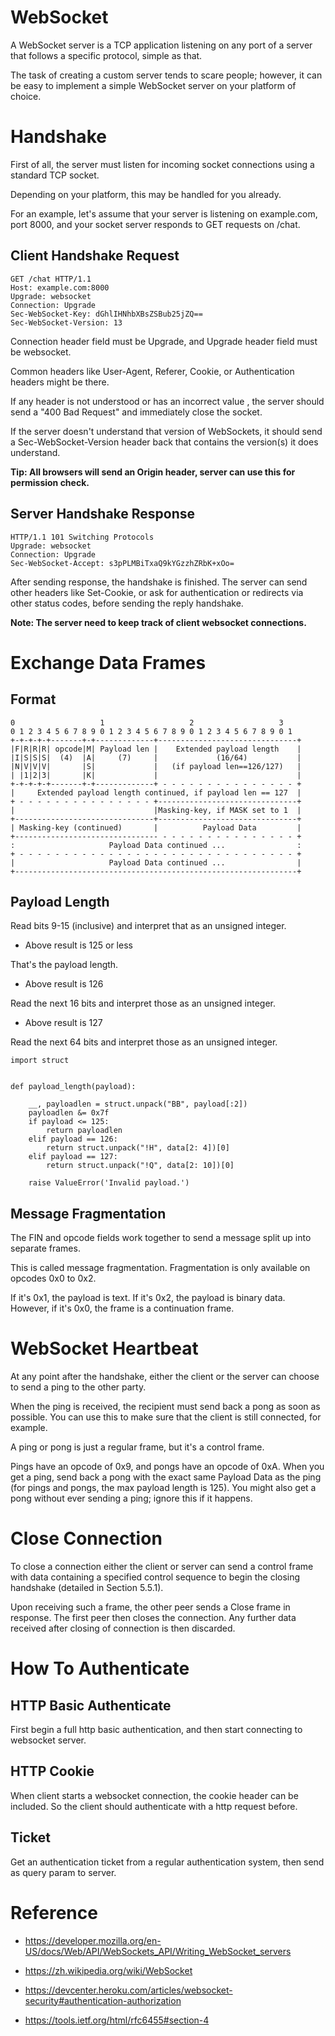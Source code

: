 
WebSocket
=========

A WebSocket server is a TCP application listening on any port of a server that follows a specific protocol, simple as that.

The task of creating a custom server tends to scare people; however, it can be easy to implement a simple WebSocket server on your platform of choice.


Handshake
=========

First of all, the server must listen for incoming socket connections using a standard TCP socket.

Depending on your platform, this may be handled for you already.

For an example, let's assume that your server is listening on example.com, port 8000, and your socket server responds to GET requests on /chat.


Client Handshake Request
------------------------

```
GET /chat HTTP/1.1
Host: example.com:8000
Upgrade: websocket
Connection: Upgrade
Sec-WebSocket-Key: dGhlIHNhbXBsZSBub25jZQ==
Sec-WebSocket-Version: 13
```

Connection header field must be Upgrade, and Upgrade header field must be websocket.

Common headers like User-Agent, Referer, Cookie, or Authentication headers might be there.

If any header is not understood or has an incorrect value , the server should send a "400 Bad Request" and immediately close the socket.

If the server doesn't understand that version of WebSockets, it should send a Sec-WebSocket-Version header back that contains the version(s) it does understand.

**Tip: All browsers will send an Origin header, server can use this for permission check.**


Server Handshake Response
-------------------------

```
HTTP/1.1 101 Switching Protocols
Upgrade: websocket
Connection: Upgrade
Sec-WebSocket-Accept: s3pPLMBiTxaQ9kYGzzhZRbK+xOo=
```

After sending response, the handshake is finished. The server can send other headers like Set-Cookie, or ask for authentication or redirects via other status codes, before sending the reply handshake.


**Note: The server need to keep track of client websocket connections.**


Exchange Data Frames
====================

Format
------

```
0                   1                   2                   3
0 1 2 3 4 5 6 7 8 9 0 1 2 3 4 5 6 7 8 9 0 1 2 3 4 5 6 7 8 9 0 1
+-+-+-+-+-------+-+-------------+-------------------------------+
|F|R|R|R| opcode|M| Payload len |    Extended payload length    |
|I|S|S|S|  (4)  |A|     (7)     |             (16/64)           |
|N|V|V|V|       |S|             |   (if payload len==126/127)   |
| |1|2|3|       |K|             |                               |
+-+-+-+-+-------+-+-------------+ - - - - - - - - - - - - - - - +
|     Extended payload length continued, if payload len == 127  |
+ - - - - - - - - - - - - - - - +-------------------------------+
|                               |Masking-key, if MASK set to 1  |
+-------------------------------+-------------------------------+
| Masking-key (continued)       |          Payload Data         |
+-------------------------------- - - - - - - - - - - - - - - - +
:                     Payload Data continued ...                :
+ - - - - - - - - - - - - - - - - - - - - - - - - - - - - - - - +
|                     Payload Data continued ...                |
+---------------------------------------------------------------+
```

Payload Length
--------------

Read bits 9-15 (inclusive) and interpret that as an unsigned integer.

  * Above result is 125 or less

That's the payload length.


  * Above result is 126

Read the next 16 bits and interpret those as an unsigned integer. 


  * Above result is 127

Read the next 64 bits and interpret those as an unsigned integer.

```
import struct


def payload_length(payload):

    __, payloadlen = struct.unpack("BB", payload[:2])
    payloadlen &= 0x7f
    if payload <= 125:
        return payloadlen
    elif payload == 126:
        return struct.unpack("!H", data[2: 4])[0]
    elif payload == 127:
        return struct.unpack("!Q", data[2: 10])[0]

    raise ValueError('Invalid payload.')
```

Message Fragmentation
---------------------

The FIN and opcode fields work together to send a message split up into separate frames.

This is called message fragmentation. Fragmentation is only available on opcodes 0x0 to 0x2.

If it's 0x1, the payload is text. If it's 0x2, the payload is binary data. However, if it's 0x0, the frame is a continuation frame. 


WebSocket Heartbeat
===================


At any point after the handshake, either the client or the server can choose to send a ping to the other party.

When the ping is received, the recipient must send back a pong as soon as possible. You can use this to make sure that the client is still connected, for example.

A ping or pong is just a regular frame, but it's a control frame.

Pings have an opcode of 0x9, and pongs have an opcode of 0xA. When you get a ping, send back a pong with the exact same Payload Data as the ping (for pings and pongs, the max payload length is 125). You might also get a pong without ever sending a ping; ignore this if it happens.


Close Connection
================

To close a connection either the client or server can send a control frame with data containing a specified control sequence to begin the closing handshake (detailed in Section 5.5.1).

Upon receiving such a frame, the other peer sends a Close frame in response. The first peer then closes the connection. Any further data received after closing of connection is then discarded. 


How To Authenticate
===================

HTTP Basic Authenticate
-----------------------

First begin a full http basic authentication, and then start connecting to websocket server.


HTTP Cookie
------------

When client starts a websocket connection, the cookie header can be included. So the client should authenticate with a http request before.


Ticket
--------

Get an authentication ticket from a regular authentication system, then send as query param to server.


Reference
=========

  * <https://developer.mozilla.org/en-US/docs/Web/API/WebSockets_API/Writing_WebSocket_servers>

  * <https://zh.wikipedia.org/wiki/WebSocket>

  * <https://devcenter.heroku.com/articles/websocket-security#authentication-authorization>

  * <https://tools.ietf.org/html/rfc6455#section-4>
